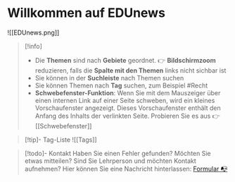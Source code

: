 # Willkommen auf EDUnews
![[EDUnews.png]]
>[!info] 
>- Die **Themen** sind nach **Gebiete** geordnet. 👉 **Bildschirmzoom** reduzieren, falls die **Spalte mit den Themen** links nicht sichbar ist
>- Sie können in der **Suchleiste** nach Themen suchen
>- Sie können Themen nach **Tag** suchen, zum Beispiel #Recht
>- **Schwebefenster-Funktion**: Wenn Sie mit dem Mauszeiger über einen internen Link auf einer Seite schweben, wird ein kleines Vorschaufenster angezeigt. Dieses Vorschaufenster enthält den Anfang des Inhalts der verlinkten Seite. Probieren Sie es aus 👉 [[Schwebefenster]]

>[!tip]- Tag-Liste
>![[Tags]]

>[!todo]- Kontakt
>Haben Sie einen Fehler gefunden? Möchten Sie etwas mitteilen? Sind Sie Lehrperson und möchten Kontakt aufnehmen? 
>Hier können Sie eine Nachricht hinterlassen: [Formular 📭](https://forms.microsoft.com/e/zXfR86NN4h) 
